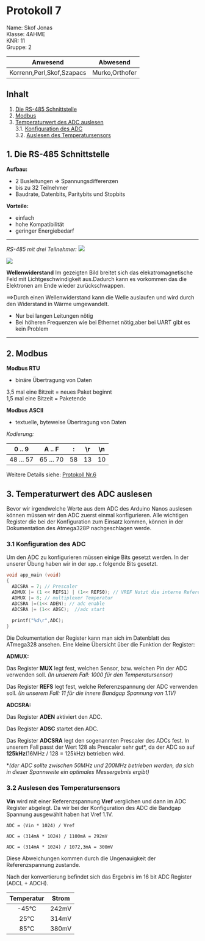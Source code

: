# Protokoll 7 #
Name: Skof Jonas  
Klasse: 4AHME  
KNR: 11  
Gruppe: 2  


| Anwesend  | Abwesend  |
|---|---|
| Korrenn,Perl,Skof,Szapacs | Murko,Orthofer  |


## Inhalt 

1. [Die RS-485 Schnittstelle](#rs485)  
2. [Modbus](#modbus)     
3. [Temperaturwert des ADC auslesen](#temp)               
    3.1. [Konfiguration des ADC](#config)                 
    3.2. [Auslesen des Temperatursensors](#auslesen)                                                                                          

## **1.** Die RS-485 Schnittstelle <a name="rs485"> </a>

**Aufbau:**
* 2 Busleitungen => Spannungsdifferenzen
* bis zu 32 Teilnehmer
* Baudrate, Datenbits, Paritybits und Stopbits

**Vorteile:**
* einfach
* hohe Kompatibilität
* geringer Energiebedarf

___

*RS-485 mit drei Teilnehmer:*
![](https://github.com/HTLMechatronics/m15-la1-sx/blob/skojom15/RS485.svg)  


![](https://github.com/HTLMechatronics/m15-la1-sx/blob/skojom15/Wellenwiderstand.png) 

**Wellenwiderstand**
Im gezeigten Bild breitet sich das elekatromagnetische Feld mit Lichtgeschwindigkeit aus.Dadurch kann es vorkommen
das die Elektronen am Ende wieder zurückschwappen.

==>Durch einen Wellenwiderstand kann die Welle auslaufen und wird durch den Widerstand in Wärme umgewandelt.

* Nur bei langen Leitungen nötig
* Bei höheren Frequenzen wie bei Ethernet nötig,aber bei UART gibt es kein Problem

___

## **2.** Modbus <a name="modbus"> </a>
**Modbus RTU**  

* binäre Übertragung von Daten 

3,5 mal eine Bitzeit = neues Paket beginnt  
1,5 mal eine Bitzeit = Paketende  

**Modbus ASCII**  

* textuelle, byteweise Übertragung von Daten 

*Kodierung:* 

|0 .. 9|	A .. F	|:|	\r | \n |
|-------|---------|-|----|----|
| 48 ... 57	| 65 ... 70	| 58 | 13 | 10 |

Weitere Details siehe: [Protokoll Nr.6](https://github.com/HTLMechatronics/m15-la1-sx/blob/skojom15/protokoll_g2_skojom15_12.02.2019.md)


## **3.** Temperaturwert des ADC auslesen <a name="temp"> </a>

Bevor wir irgendwelche Werte aus dem ADC des Arduino Nanos auslesen
können müssen wir den ADC zuerst einmal konfigurieren. Alle wichtigen
Register die bei der Konfiguration zum Einsatz kommen, können in der
Dokumentation des Atmega328P nachgeschlagen werde.

### **3.1** Konfiguration des ADC <a name="config"> </a>

Um den ADC zu konfigurieren müssen einige Bits gesetzt werden. In der
unserer Übung haben wir in der `app.c` folgende Bits gesetzt.

```c
void app_main (void)
{
  ADCSRA = 7; // Prescaler 
  ADMUX |= (1 << REFS1) | (1<< REFS0); // VREF Nutzt die interne Referenzspannung VRef = 1.1V 
  ADMUX |= 8; // multiplexer Temperatur
  ADCSRA |=(1<< ADEN); // adc enable
  ADCSRA |= (1<< ADSC);  //adc start
  
  printf("%d\r",ADC);
}
```

Die Dokumentation der Register kann man sich im Datenblatt des ATmega328 ansehen.
Eine kleine Übersicht über die Funktion der Register:

**ADMUX:**

Das Register **MUX** legt fest, welchen Sensor, bzw. welchen Pin der ADC
verwenden soll. *(In unserem Fall: 1000 für den Temperatursensor)*

Das Register **REFS** legt fest, welche Referenzspannung der ADC
verwenden soll. *(In unserem Fall: 11 für die innere Bandgap
Spannung von 1.1V)*

**ADCSRA:**

Das Register **ADEN** aktiviert den ADC.

Das Register **ADSC** startet den ADC.

Das Register **ADCSRA** legt den sogenannten Prescaler des ADCs fest. In
unserem Fall passt der Wert 128 als Prescaler sehr gut*, da der ADC so
auf **125kHz**(16MHz / 128 = 125kHz) betrieben wird.

**(der ADC sollte zwischen 50MHz und 200MHz betrieben werden, da sich in
dieser Spannweite ein optimales Messergebnis ergibt)*

### **3.2** Auslesen des Temperatursensors <a name="auslesen"> </a>

**Vin** wird mit einer Referenzspannung **Vref** verglichen und dann im ADC Register abgelegt.
Da wir bei der Konfiguration des ADC die Bandgap Spannung ausgewählt haben hat Vref 1.1V.
  
`ADC = (Vin * 1024) / Vref`

`ADC = (314mA * 1024) / 1100mA = 292mV`

`ADC = (314mA * 1024) / 1072,3mA = 300mV`

Diese Abweichungen kommen durch die Ungenauigkeit der Referenzspannung zustande.

Nach der konvertierung befindet sich das Ergebnis im 16 bit ADC Register (ADCL + ADCH).

|    Temperatur   |    Strom    |
|:-----------:|:-----------:|
| -45°C | 242mV |
|25°C | 314mV |
|85°C |380mV |
